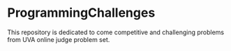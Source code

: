 # ProgrammingChallenges
This repository is dedicated to come competitive and challenging problems from UVA online judge problem set.
